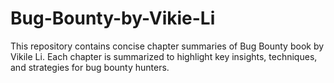 # Bug-Bounty-by-Vikie-Li
This repository contains concise chapter summaries of Bug Bounty book by Vikile Li. Each chapter is summarized to highlight key insights, techniques, and strategies for bug bounty hunters.
